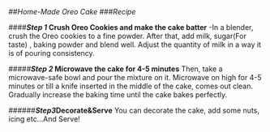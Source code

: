 ##*Home-Made Oreo Cake*
###*Recipe*

####***Step 1* Crush Oreo Cookies and make the cake batter**
-In a blender, crush the Oreo cookies to a fine powder. After that, add milk, sugar(For taste) , baking powder and blend well. Adjust the quantity of milk in a way it is of pouring consistency.

#####***Step 2* Microwave the cake for 4-5 minutes**
Then, take a microwave-safe bowl and pour the mixture on it. Microwave on high for 4-5 minutes or till a knife inserted in the middle of the cake, comes out clean. Gradually increase the baking time until the cake bakes perfectly.

######***Step3*Decorate&Serve**
You can decorate the cake, add some nuts, icing etc...And Serve!